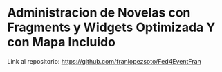 # Administracion de Novelas con Fragments y Widgets Optimizada Y con Mapa Incluido 

Link al repositorio: https://github.com/franlopezsoto/Fed4EventFran
